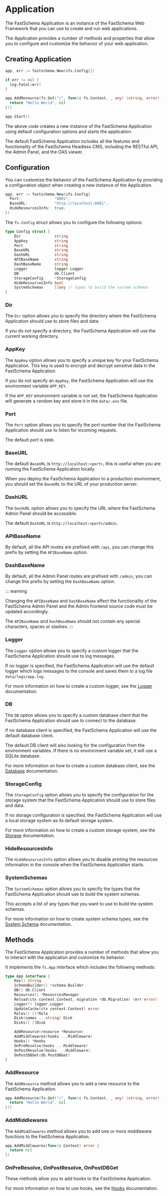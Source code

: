# Application

The FastSchema Application is an instance of the FastSchema Web Framework that you can use to create and run web applications.

The Application provides a number of methods and properties that allow you to configure and customize the behavior of your web application.

## Creating Application

```go
app, err := fastschema.New(&fs.Config{})

if err != nil {
  log.Fatal(err)
}

app.AddResource(fs.Get("/", func(c fs.Context, _ any) (string, error) {
  return "Hello World", nil
}))

app.Start()
```

The above code creates a new instance of the FastSchema Application using default configuration options and starts the application.

The default FastSchema Application includes all the features and functionality of the FastSchema Headless CMS, including the RESTful API, the Admin Panel, and the OAS viewer.

## Configuration

You can customize the behavior of the FastSchema Application by providing a configuration object when creating a new instance of the Application.

```go
app, err := fastschema.New(&fs.Config{
  Port:               "8001",
  BaseURL:            "http://localhost:8001",
  HideResourcesInfo:  true,
})
```

The `fs.Config` struct allows you to configure the following options:

```go
type Config struct {
	Dir               string
	AppKey            string
	Port              string
	BaseURL           string
	DashURL           string
	APIBaseName       string
	DashBaseName      string
	Logger            logger.Logger
	DB                db.Client
	StorageConfig     *StorageConfig
	HideResourcesInfo bool
	SystemSchemas     []any // types to build the system schemas
}
```

### Dir

The `Dir` option allows you to specify the directory where the FastSchema Application should use to store files and data.

If you do not specify a directory, the FastSchema Application will use the current working directory.

### AppKey

The `AppKey` option allows you to specify a unique key for your FastSchema Application. This key is used to encrypt and decrypt sensitive data in the FastSchema Application.

If you do not specify an `AppKey`, the FastSchema Application will use the environment variable `APP_KEY`.

If the `APP_KEY` environment variable is not set, the FastSchema Application will generate a random key and store it in the `data/.env` file.

### Port

The `Port` option allows you to specify the port number that the FastSchema Application should use to listen for incoming requests.

The default port is `8000`.

### BaseURL

The default `BaseURL` is `http://localhost:<port>`, this is useful when you are running the FastSchema Application locally.

When you deploy the FastSchema Application to a production environment, you should set the `BaseURL` to the URL of your production server.

### DashURL

The `DashURL` option allows you to specify the URL where the FastSchema Admin Panel should be accessible.

The default `DashURL` is `http://localhost:<port>/admin`.

### APIBaseName

By default, all the API routes are prefixed with `/api`, you can change this prefix by setting the `APIBaseName` option.

### DashBaseName

By default, all the Admin Panel routes are prefixed with `/admin`, you can change this prefix by setting the `DashBaseName` option.

::: warning

Changing the `APIBaseName` and `DashBaseName` affect the functionality of the FastSchema Admin Panel and the Admin frontend source code must be updated accordingly.

The `APIBaseName` and `DashBaseName` should not contain any special characters, spaces or slashes.
:::

### Logger

The `Logger` option allows you to specify a custom logger that the FastSchema Application should use to log messages.

If no logger is specified, the FastSchema Application will use the default logger which logs messages to the console and saves them to a log file `data/logs/app.log`.

For more information on how to create a custom logger, see the [Logger](/docs/web-framework/logging/) documentation.

### DB

The `DB` option allows you to specify a custom database client that the FastSchema Application should use to connect to the database.

If no database client is specified, the FastSchema Application will use the default database client.

The default DB client will also looking for the configuration from the environment variables. If there is no environment variable set, it will use a SQLite database.

For more information on how to create a custom database client, see the [Database](/docs/web-framework/database/) documentation.

### StorageConfig

The `StorageConfig` option allows you to specify the configuration for the storage system that the FastSchema Application should use to store files and data.

If no storage configuration is specified, the FastSchema Application will use a local storage system as its default storage system.

For more information on how to create a custom storage system, see the [Storage](/docs/web-framework/storage/) documentation.

### HideResourcesInfo

The `HideResourcesInfo` option allows you to disable printing the resources information in the console when the FastSchema Application starts.

### SystemSchemas

The `SystemSchemas` option allows you to specify the types that the FastSchema Application should use to build the system schemas.

This accepts a list of any types that you want to use to build the system schemas.

For more information on how to create system schema types, see the [System Schema](/docs/web-framework/database/system-schema) documentation.

## Methods

The FastSchema Application provides a number of methods that allow you to interact with the application and customize its behavior.

It implements the `fs.App` interface which includes the following methods:

```go
type App interface {
	Key() string
	SchemaBuilder() *schema.Builder
	DB() db.Client
	Resources() *ResourcesManager
	Reload(ctx context.Context, migration *db.Migration) (err error)
	Logger() logger.Logger
	UpdateCache(ctx context.Context) error
	Roles() []*Role
	Disk(names ...string) Disk
	Disks() []Disk

	AddResource(resource *Resource)
	AddMiddlewares(hooks ...Middleware)
	Hooks() *Hooks
	OnPreResolve(hooks ...Middleware)
	OnPostResolve(hooks ...Middleware)
	OnPostDBGet(db.PostDBGet)
}
```

### AddResource

The `AddResource` method allows you to add a new resource to the FastSchema Application.

```go
app.AddResource(fs.Get("/", func(c fs.Context, _ any) (string, error) {
  return "Hello World", nil
}))
```

### AddMiddlewares

The `AddMiddlewares` method allows you to add one or more middleware functions to the FastSchema Application.

```go
app.AddMiddlewares(func(c Context) error {
  return nil
})
```

### OnPreResolve, OnPostResolve, OnPostDBGet

These methods allow you to add hooks to the FastSchema Application.

For more information on how to use hooks, see the [Hooks](/docs/web-framework/hooks/) documentation.
